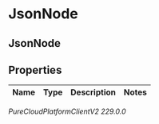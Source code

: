 # JsonNode

## JsonNode

## Properties

|Name | Type | Description | Notes|
|------------ | ------------- | ------------- | -------------|



_PureCloudPlatformClientV2 229.0.0_
